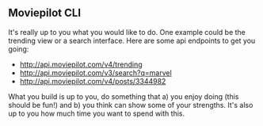 ## Moviepilot CLI

It's really up to you what you would like to do. One example could be the trending view or a search interface. Here are some api endpoints to get you going:

- http://api.moviepilot.com/v4/trending
- http://api.moviepilot.com/v3/search?q=marvel
- http://api.moviepilot.com/v4/posts/3344982

What you build is up to you, do something that a) you enjoy doing (this should be fun!) and b) you think can show some of your strengths. It's also up to you how much time you want to spend with this.